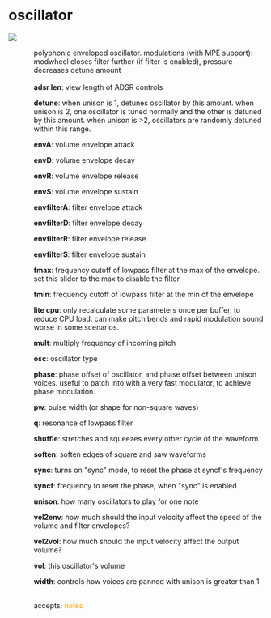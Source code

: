 
<a name=oscillator></a><br>
# <b>oscillator</b>
<img src="https://www.bespokesynth.com/docs/screenshots/oscillator.png"><br>
<div style="display:inline-block;margin-left:50px;">
polyphonic enveloped oscillator. modulations (with MPE support): modwheel closes filter further (if filter is enabled), pressure decreases detune amount<br/><br/>
<b>adsr len</b>: view length of ADSR controls<br>

<b>detune</b>: when unison is 1, detunes oscillator by this amount. when unison is 2, one oscillator is tuned normally and the other is detuned by this amount. when unison is >2, oscillators are randomly detuned within this range.<br>

<b>envA</b>: volume envelope attack<br>

<b>envD</b>: volume envelope decay<br>

<b>envR</b>: volume envelope release<br>

<b>envS</b>: volume envelope sustain<br>

<b>envfilterA</b>: filter envelope attack<br>

<b>envfilterD</b>: filter envelope decay<br>

<b>envfilterR</b>: filter envelope release<br>

<b>envfilterS</b>: filter envelope sustain<br>

<b>fmax</b>: frequency cutoff of lowpass filter at the max of the envelope. set this slider to the max to disable the filter<br>

<b>fmin</b>: frequency cutoff of lowpass filter at the min of the envelope<br>

<b>lite cpu</b>: only recalculate some parameters once per buffer, to reduce CPU load. can make pitch bends and rapid modulation sound worse in some scenarios.<br>

<b>mult</b>: multiply frequency of incoming pitch<br>

<b>osc</b>: oscillator type<br>

<b>phase</b>: phase offset of oscillator, and phase offset between unison voices. useful to patch into with a very fast modulator, to achieve phase modulation.<br>

<b>pw</b>: pulse width (or shape for non-square waves)<br>

<b>q</b>: resonance of lowpass filter<br>

<b>shuffle</b>: stretches and squeezes every other cycle of the waveform<br>

<b>soften</b>: soften edges of square and saw waveforms<br>

<b>sync</b>: turns on "sync" mode, to reset the phase at syncf's frequency<br>

<b>syncf</b>: frequency to reset the phase, when "sync" is enabled<br>

<b>unison</b>: how many oscillators to play for one note<br>

<b>vel2env</b>: how much should the input velocity affect the speed of the volume and filter envelopes?<br>

<b>vel2vol</b>: how much should the input velocity affect the output volume?<br>

<b>vol</b>: this oscillator's volume<br>

<b>width</b>: controls how voices are panned with unison is greater than 1<br>

<br>accepts: <font color=orange>notes</font> <br></div>
